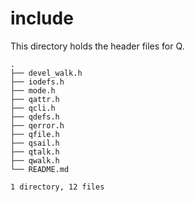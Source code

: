 # include
This directory holds the header files for Q.

```
.
├── devel_walk.h
├── iodefs.h
├── mode.h
├── qattr.h
├── qcli.h
├── qdefs.h
├── qerror.h
├── qfile.h
├── qsail.h
├── qtalk.h
├── qwalk.h
└── README.md

1 directory, 12 files
```
